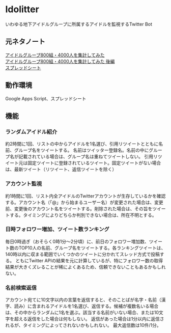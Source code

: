 # Idolitter
いわゆる地下アイドルグループに所属するアイドルを監視するTwitter Bot

## 元ネタノート
[アイドルグループ800組・4000人を集計してみた](https://note.com/roudainet/n/n6c1082ae5781)  
[アイドルグループ800組・4000人を集計してみた 後編](https://note.com/roudainet/n/n69c151f82ed)  
[スプレッドシート](https://docs.google.com/spreadsheets/d/1-WiWZ9VZ9r9Pr8UoHNeEBKx0TDzIqlFeEfm8mJXYKfQ/edit#gid=1649831763)

## 動作環境
Google Apps Script、スプレッドシート

## 機能
### ランダムアイドル紹介
約2時間に1回、リストの中からアイドルを1名選び、引用リツイートとともに名前、グループ名をツイートする。
名前はツイッター登録名。名前の中にグループ名が記載されている場合は、グループ名は重ねてツイートしない。
引用リツイート元は固定ツイートに登録されているツイート。固定ツイートがない場合は、最新ツイート（リツイート、返信ツイートを除く）

### アカウント監視
約1時間に1回、リスト内全アイドルのTwitterアカウントが生存しているかを確認する。アカウント名（「@」から始まるユーザー名）が変更された場合は、変更前、変更後のアカウント名をツイートする。削除された場合は、その旨をツイートする。タイミングによりどちらか判別できない場合は、所在不明とする。

### 日時フォロワー増加、ツイート数ランキング
毎日0時過ぎ（おそらく0時1分～2分頃）に、前日のフォロワー増加数、ツイート数のTOP10人の名前、グループ名をツイートする。各ランキングツイートは、140時以内に収まる範囲でいくつかのツイートに分かれてスレッド方式で投稿する。
ともにTwitter APIの結果を元に計算しているが、特にフォロワー数の取得結果が大きくズレることが稀によくあるため、信頼できないこともあるかもしれない。

### 名前検索返信
アカウント宛てに10文字以内の言葉を返信すると、そのことばが名字・名前（漢字、読み）に含まれるアイドルを1名選び、返信する。候補が複数名いる場合は、その中からランダムに1名を選ぶ。該当する名前がいない場合、または10文字を超える返信をした場合は何もしない。
返信があった場合は1分以内に返信されるが、タイミングによってされないかもしれない。
最大返信数は10件/1分。